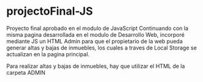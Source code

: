 # projectoFinal-JS
Proyecto final aprobado en el modulo de JavaScript
Continuando con la misma pagina desarrollada en el modulo de Desarrollo Web, incorporé mediante JS un HTML Admin para que el propietario de la web pueda generar altas y bajas de inmuebles, los cuales a traves de Local Storage se actualizan en la pagina principal.

Para realizar altas y bajas de inmuebles, hay que utilizar el HTML de la carpeta ADMIN
